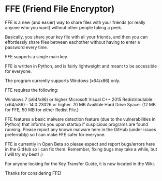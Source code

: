 # FFE (Friend File Encryptor)

FFE is a new (and easier) way to share files with your friends (or really anyone who you want) without other people taking a peek.

Basically, you share your key file with all your friends, and then you can effortlessly share files between eachother without having to enter a password every time.

FFE supports a single main key.

FFE is written in Python, and is fairly lightweight and meant to be accessible for everyone.

The program currently supports Windows (x64/x86) only.

FFE requires the following:

Windows 7 (x64/x86) or higher
Microsoft Visual C++ 2015 Redistributable (x64/x86) - 14.0.23026 or higher.
70 MB Availible Hard Drive Space. (12 MB for FFE, 50 MB for either Redist File.)

FFE features a basic malware detection feature (due to the vulnerabilities in Python) that informs you upon startup if suspicious programs are found running.
Please report any known malware here in the GitHub (under issues preferrably) so I can make FFE safer for everyone.

FFE is currently in Open Beta so please expect and report bugs/errors here in the GitHub so I can fix them.
Remember, fixing bugs may take a while, but I will try my best! :)

For anyone looking for the Key Transfer Guide, it is now located in the Wiki. 

Thanks for considering FFE!
